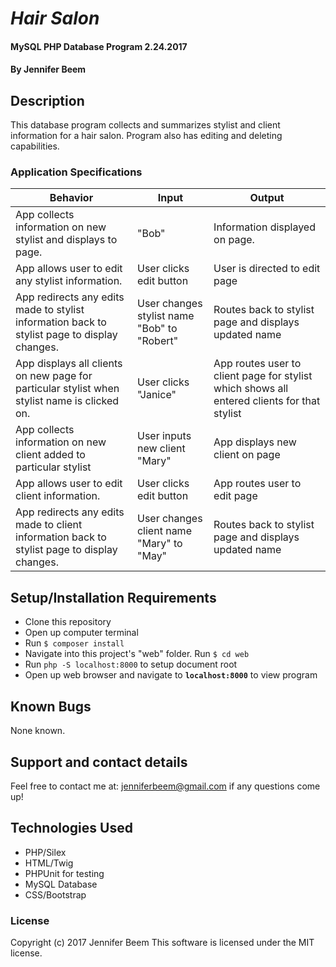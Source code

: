 # _Hair Salon_

#### MySQL PHP Database Program 2.24.2017

#### By Jennifer Beem

## Description

This database program collects and summarizes stylist and client information for a hair salon. Program also has editing and deleting capabilities.

### Application Specifications

|Behavior|Input|Output|
|--------|-----|------|
|App collects information on new stylist and displays to page. | "Bob"| Information displayed on page.
|App allows user to edit any stylist information.|User clicks edit button|User is directed to edit page|
|App redirects any edits made to stylist information back to stylist page to display changes.|User changes stylist name "Bob" to "Robert"|Routes back to stylist page and displays updated name|
|App displays all clients on new page for particular stylist when stylist name is clicked on.|User clicks "Janice"|App routes user to client page for stylist which shows all entered clients for that stylist|
|App collects information on new client added to particular stylist|User inputs new client "Mary"|App displays new client on page|
|App allows user to edit client information.|User clicks edit button|App routes user to edit page|
|App redirects any edits made to client information back to stylist page to display changes.|User changes client name "Mary" to "May"|Routes back to stylist page and displays updated name|

## Setup/Installation Requirements

* Clone this repository
* Open up computer terminal
* Run `$ composer install`
* Navigate into this project's "web" folder. Run `$ cd web`
* Run `php -S localhost:8000` to setup document root
* Open up web browser and navigate to **`localhost:8000`** to view program

## Known Bugs

None known.

## Support and contact details

Feel free to contact me at: jenniferbeem@gmail.com if any questions come up!

## Technologies Used

* PHP/Silex
* HTML/Twig
* PHPUnit for testing
* MySQL Database
* CSS/Bootstrap

### License

Copyright (c) 2017 Jennifer Beem
This software is licensed under the MIT license.
